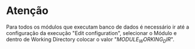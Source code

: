 
# Atenção
Para todos os módulos que executam banco de dados é 
necessário ir até a configuração da execução "Edit configuration", 
selecionar o Módulo e dentro de Working Directory colocar o valor "$MODULE_WORKING_DIR$". 
